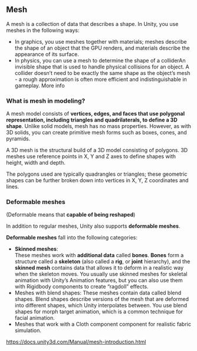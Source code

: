 ## Mesh

A mesh is a collection of data that describes a shape. In Unity, you use meshes in the following ways:

- In graphics, you use meshes together with materials; meshes describe the shape of an object that the GPU renders, and materials describe the appearance of its surface.
- In physics, you can use a mesh to determine the shape of a colliderAn invisible shape that is used to handle physical collisions for an object. A collider doesn’t need to be exactly the same shape as the object’s mesh - a rough approximation is often more efficient and indistinguishable in gameplay. More info

### What is mesh in modeling?
A mesh model consists of **vertices, edges, and faces that use polygonal representation, including triangles and quadrilaterals, to define a 3D shape**. Unlike solid models, mesh has no mass properties. However, as with 3D solids, you can create primitive mesh forms such as boxes, cones, and pyramids.

A 3D mesh is the structural build of a 3D model consisting of polygons. 3D meshes use reference points in X, Y and Z axes to define shapes with height, width and depth.

The polygons used are typically quadrangles or triangles; these geometric shapes can be further broken down into vertices in X, Y, Z coordinates and lines.

### Deformable meshes
(Deformable means that **capable of being reshaped**)

In addition to regular meshes, Unity also supports **deformable meshes**.

**Deformable meshes** fall into the following categories:

- **Skinned meshes**: \
  These meshes work with **additional data** called **bones**. **Bones** form a structure called a **skeleton** (also called a **rig**, or **joint** hierarchy), and the **skinned mesh** contains data that allows it to deform in a realistic way when the skeleton moves. You usually use skinned meshes for skeletal animation with Unity’s Animation features, but you can also use them with Rigidbody components to create “ragdoll” effects.
- Meshes with blend shapes: These meshes contain data called blend shapes. Blend shapes describe versions of the mesh that are deformed into different shapes, which Unity interpolates between. You use blend shapes for morph target animation, which is a common technique for facial animation.
- Meshes that work with a Cloth component component for realistic fabric simulation.




https://docs.unity3d.com/Manual/mesh-introduction.html

